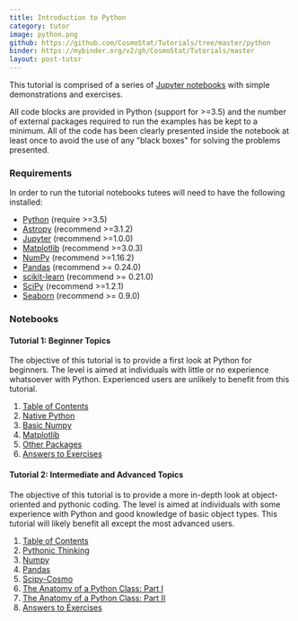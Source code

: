 ```yaml
---
title: Introduction to Python
category: tutor
image: python.png
github: https://github.com/CosmoStat/Tutorials/tree/master/python
binder: https://mybinder.org/v2/gh/CosmoStat/Tutorials/master
layout: post-tutor
---
```


This tutorial is comprised of a series of <a href="https://jupyter-notebook.readthedocs.io/en/stable/" target_="blanck">Jupyter notebooks</a> with simple demonstrations and exercises.

All code blocks are provided in Python (support for >=3.5) and the number of external packages required to run the examples has be kept to a minimum. All of the code has been clearly presented inside the notebook at least once to avoid the use of any "black boxes" for solving the problems presented.

### Requirements

In order to run the tutorial notebooks tutees will need to have the following installed:

* <a href="https://www.python.org/" target_="blank">Python</a> (require >=3.5)
* <a href="https://www.astropy.org/" target_="blank">Astropy</a> (recommend >=3.1.2)
* <a href="http://jupyter.org/" target_="blank">Jupyter</a> (recommend >=1.0.0)
* <a href="https://matplotlib.org/" target_="blank">Matplotlib</a> (recommend >=3.0.3)
* <a href="http://www.numpy.org/" target_="blank">NumPy</a> (recommend >=1.16.2)
* <a href="https://pandas.pydata.org/" target_="blank">Pandas</a> (recommend >= 0.24.0)
* <a href="https://scikit-learn.org/stable/" target_="blank">scikit-learn</a> (recommend >= 0.21.0)
* <a href="https://www.scipy.org/" target_="blank">SciPy</a> (recommend >=1.2.1)
* <a href="https://seaborn.pydata.org/" target_="blank">Seaborn</a> (recommend >= 0.9.0)

### Notebooks

#### Tutorial 1: Beginner Topics

The objective of this tutorial is to provide a first look at Python for beginners. The level is aimed at individuals with little or no experience whatsoever with Python. Experienced users are unlikely to benefit from this tutorial.

1. [Table of Contents](https://github.com/CosmoStat/Tutorials/tree/master/python/Intro.ipynb)
1. [Native Python](https://github.com/CosmoStat/Tutorials/tree/master/python/Native.ipynb)
1. [Basic Numpy](https://github.com/CosmoStat/Tutorials/tree/master/python/Numpy.ipynb)
1. [Matplotlib](https://github.com/CosmoStat/Tutorials/tree/master/python/Matplotlib.ipynb)
1. [Other Packages](https://github.com/CosmoStat/Tutorials/tree/master/python/Other-Packages.ipynb)
1. [Answers to Exercises](https://github.com/CosmoStat/Tutorials/tree/master/python/Answers-to-exercises.ipynb)

#### Tutorial 2: Intermediate and Advanced Topics

The objective of this tutorial is to provide a more in-depth look at object-oriented
and pythonic coding. The level is aimed at individuals with some experience with
Python and good knowledge of basic object types. This tutorial will likely benefit all except the most advanced users.

1. [Table of Contents](https://github.com/CosmoStat/Tutorials/tree/master/python/Intro-2.ipynb)
1. [Pythonic Thinking](https://github.com/CosmoStat/Tutorials/tree/master/python/Pythonic.ipynb)
1. [Numpy](https://github.com/CosmoStat/Tutorials/tree/master/python/Numpy-Intro.ipynb)
1. [Pandas](https://github.com/CosmoStat/Tutorials/tree/master/python/Pandas-Intro.ipynb)
1. [Scipy-Cosmo](https://github.com/CosmoStat/Tutorials/tree/master/python/Scipy-Cosmo.ipynb)
1. [The Anatomy of a Python Class: Part I](https://github.com/CosmoStat/Tutorials/tree/master/python/Classes_I.ipynb)
1. [The Anatomy of a Python Class: Part II](https://github.com/CosmoStat/Tutorials/tree/master/python/Classes_II.ipynb)
1. [Answers to Exercises](https://github.com/CosmoStat/Tutorials/tree/master/python/Answers-to-exercises-2.ipynb)

